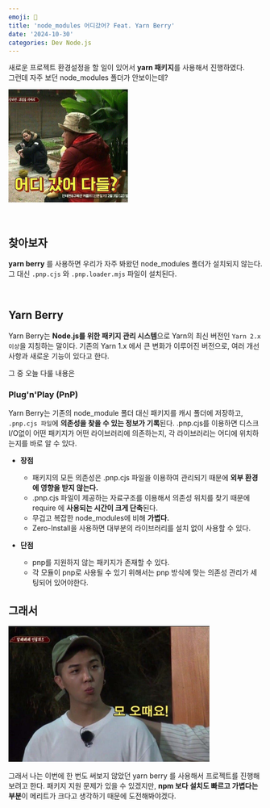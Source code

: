 ```yaml
---
emoji: 🔎
title: 'node_modules 어디갔어? Feat. Yarn Berry'
date: '2024-10-30'
categories: Dev Node.js
---
```


새로운 프로젝트 환경설정을 할 일이 있어서 **yarn 패키지**를 사용해서 진행하였다. <br/>
그런데 자주 보던 node_modules 폴더가 안보이는데?

![](1.png)

<br/>

## 찾아보자

**yarn berry** 를 사용하면 우리가 자주 봐왔던 node_modules 폴더가 설치되지 않는다.<br/>
그 대신 `.pnp.cjs` 와 `.pnp.loader.mjs` 파일이 설치된다. 

<br/>

## Yarn Berry

Yarn Berry는 **Node.js를 위한 패키지 관리 시스템**으로 Yarn의 최신 버전인 `Yarn 2.x 이상`을 지칭하는 말이다.
기존의 Yarn 1.x 에서 큰 변화가 이루어진 버전으로, 여러 개선사항과 새로운 기능이 있다고 한다.

그 중 오늘 다룰 내용은

### Plug'n'Play (PnP)

Yarn Berry는 기존의 node_module 폴더 대신 패키지를 캐시 폴더에 저장하고, `.pnp.cjs 파일`에 **의존성을 찾을 수 있는 정보가 기록**된다.
.pnp.cjs를 이용하면 디스크 I/O없이 어떤 패키지가 어떤 라이브러리에 의존하는지, 각 라이브러리는 어디에 위치하는지를 바로 알 수 있다.

- **장점**
  - 패키지의 모든 의존성은 .pnp.cjs 파일을 이용하여 관리되기 때문에 **외부 환경에 영향을 받지 않는다.**
  - .pnp.cjs 파일이 제공하는 자료구조를 이용해서 의존성 위치를 찾기 때문에 require 에 **사용되는 시간이 크게 단축**된다.
  - 무겁고 복잡한 node_modules에 비해 **가볍다.**
  - Zero-Install을 사용하면 대부분의 라이브러리를 설치 없이 사용할 수 있다.


- **단점**
    - pnp를 지원하지 않는 패키지가 존재할 수 있다.
    - 각 모듈이 pnp로 사용될 수 있기 위해서는 pnp 방식에 맞는 의존성 관리가 세팅되어 있어야한다.


## 그래서

![](2.png)

그래서 나는 이번에 한 번도 써보지 않았던 yarn berry 를 사용해서 프로젝트를 진행해보려고 한다. 
패키지 지원 문제가 있을 수 있겠지만, **npm 보다 설치도 빠르고 가볍다는 부분**이 메리트가 크다고 생각하기 때문에 도전해봐야겠다.


```toc
```
